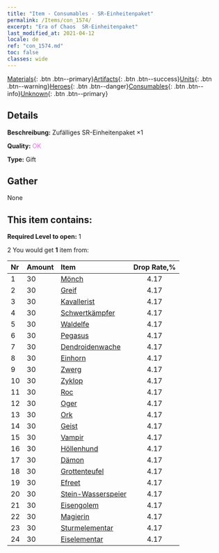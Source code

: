 ```yaml
---
title: "Item - Consumables - SR-Einheitenpaket"
permalink: /Items/con_1574/
excerpt: "Era of Chaos  SR-Einheitenpaket"
last_modified_at: 2021-04-12
locale: de
ref: "con_1574.md"
toc: false
classes: wide
---
```

 [Materials](/de/Items/){: .btn .btn--primary}[Artifacts](/de/Items/Artifacts/){: .btn .btn--success}[Units](/de/Items/Units/){: .btn .btn--warning}[Heroes](/de/Items/Heroes/){: .btn .btn--danger}[Consumables](/de/Items/Consumables/){: .btn .btn--info}[Unknown](/de/Items/Unknown/){: .btn .btn--primary}

## Details
 **Beschreibung:** Zufälliges SR-Einheitenpaket ×1

 **Quality:** <span style="color: #DA70D6">OK</span>

 **Type:** Gift

## Gather

  None

## This item contains:

 **Required Level to open:** 1

 2 You would get **1** item  from:

  | Nr | Amount |     Item    | Drop Rate,% |
  |:---|:-------|:------------|:---------:|
  | 1 | 30 | [Mönch](/de/Items/unt_194/) | 4.17 | 
  | 2 | 30 | [Greif](/de/Items/unt_192/) | 4.17 | 
  | 3 | 30 | [Kavallerist](/de/Items/unt_195/) | 4.17 | 
  | 4 | 30 | [Schwertkämpfer](/de/Items/unt_193/) | 4.17 | 
  | 5 | 30 | [Waldelfe](/de/Items/unt_201/) | 4.17 | 
  | 6 | 30 | [Pegasus](/de/Items/unt_202/) | 4.17 | 
  | 7 | 30 | [Dendroidenwache](/de/Items/unt_203/) | 4.17 | 
  | 8 | 30 | [Einhorn](/de/Items/unt_204/) | 4.17 | 
  | 9 | 30 | [Zwerg](/de/Items/unt_200/) | 4.17 | 
  | 10 | 30 | [Zyklop](/de/Items/unt_222/) | 4.17 | 
  | 11 | 30 | [Roc](/de/Items/unt_221/) | 4.17 | 
  | 12 | 30 | [Oger](/de/Items/unt_220/) | 4.17 | 
  | 13 | 30 | [Ork](/de/Items/unt_219/) | 4.17 | 
  | 14 | 30 | [Geist](/de/Items/unt_210/) | 4.17 | 
  | 15 | 30 | [Vampir](/de/Items/unt_211/) | 4.17 | 
  | 16 | 30 | [Höllenhund](/de/Items/unt_228/) | 4.17 | 
  | 17 | 30 | [Dämon](/de/Items/unt_229/) | 4.17 | 
  | 18 | 30 | [Grottenteufel](/de/Items/unt_230/) | 4.17 | 
  | 19 | 30 | [Efreet](/de/Items/unt_231/) | 4.17 | 
  | 20 | 30 | [Stein-Wasserspeier](/de/Items/unt_236/) | 4.17 | 
  | 21 | 30 | [Eisengolem](/de/Items/unt_237/) | 4.17 | 
  | 22 | 30 | [Magierin](/de/Items/unt_238/) | 4.17 | 
  | 23 | 30 | [Sturmelementar](/de/Items/unt_263/) | 4.17 | 
  | 24 | 30 | [Eiselementar](/de/Items/unt_264/) | 4.17 | 
